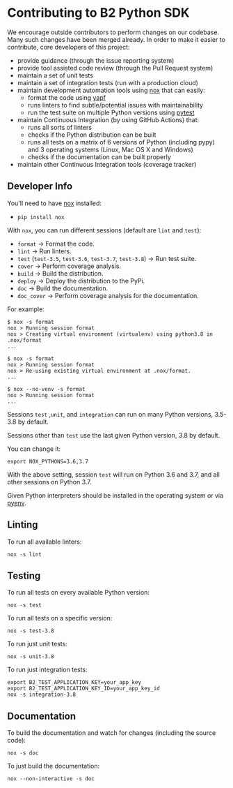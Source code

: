 # Contributing to B2 Python SDK

We encourage outside contributors to perform changes on our codebase. Many such changes have been merged already. In order to make it easier to contribute, core developers of this project:

* provide guidance (through the issue reporting system)
* provide tool assisted code review (through the Pull Request system)
* maintain a set of unit tests
* maintain a set of integration tests (run with a production cloud)
* maintain development automation tools using [nox](https://github.com/theacodes/nox) that can easily:
   * format the code using [yapf](https://github.com/google/yapf)
   * runs linters to find subtle/potential issues with maintainability
   * run the test suite on multiple Python versions using [pytest](https://github.com/pytest-dev/pytest)
* maintain Continuous Integration (by using GitHub Actions) that:
   * runs all sorts of linters
   * checks if the Python distribution can be built
   * runs all tests on a matrix of 6 versions of Python (including pypy) and 3 operating systems (Linux, Mac OS X and Windows)
   * checks if the documentation can be built properly
* maintain other Continuous Integration tools (coverage tracker)

## Developer Info

You'll need to have [nox](https://github.com/theacodes/nox) installed:

* `pip install nox`

With `nox`, you can run different sessions (default are `lint` and `test`):

* `format` -> Format the code.
* `lint` -> Run linters.
* `test` (`test-3.5`, `test-3.6`, `test-3.7`, `test-3.8`) -> Run test suite.
* `cover` -> Perform coverage analysis.
* `build` -> Build the distribution.
* `deploy` -> Deploy the distribution to the PyPi.
* `doc` -> Build the documentation.
* `doc_cover` -> Perform coverage analysis for the documentation.

For example:

    $ nox -s format
    nox > Running session format
    nox > Creating virtual environment (virtualenv) using python3.8 in .nox/format
    ...

    $ nox -s format
    nox > Running session format
    nox > Re-using existing virtual environment at .nox/format.
    ...

    $ nox --no-venv -s format
    nox > Running session format
    ...

Sessions `test` ,`unit`, and `integration` can run on many Python versions, 3.5-3.8 by default.

Sessions other than `test` use the last given Python version, 3.8 by default.

You can change it:

    export NOX_PYTHONS=3.6,3.7

With the above setting, session `test` will run on Python 3.6 and 3.7, and all other sessions on Python 3.7.

Given Python interpreters should be installed in the operating system or via [pyenv](https://github.com/pyenv/pyenv).

## Linting

To run all available linters:

    nox -s lint

## Testing

To run all tests on every available Python version:

    nox -s test

To run all tests on a specific version:

    nox -s test-3.8

To run just unit tests:

    nox -s unit-3.8

To run just integration tests:

    export B2_TEST_APPLICATION_KEY=your_app_key
    export B2_TEST_APPLICATION_KEY_ID=your_app_key_id
    nox -s integration-3.8

## Documentation

To build the documentation and watch for changes (including the source code):

    nox -s doc

To just build the documentation:

    nox --non-interactive -s doc
